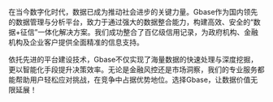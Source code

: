 在当今数字化时代，数据已成为推动社会进步的关键力量。Gbase作为国内领先的数据管理与分析平台，致力于通过强大的数据整合能力，构建高效、安全的“数据+征信”一体化解决方案。我们成功整合了百亿级信用记录，为政府机构、金融机构及企业客户提供全面精准的信息支持。

依托先进的平台建设技术，Gbase不仅实现了海量数据的快速处理与深度挖掘，更以智能化手段提升决策效率。无论是金融风控还是市场洞察，我们的专业服务都能帮助用户轻松应对挑战，在竞争中占据优势地位。选择Gbase，让数据价值无限延展！
